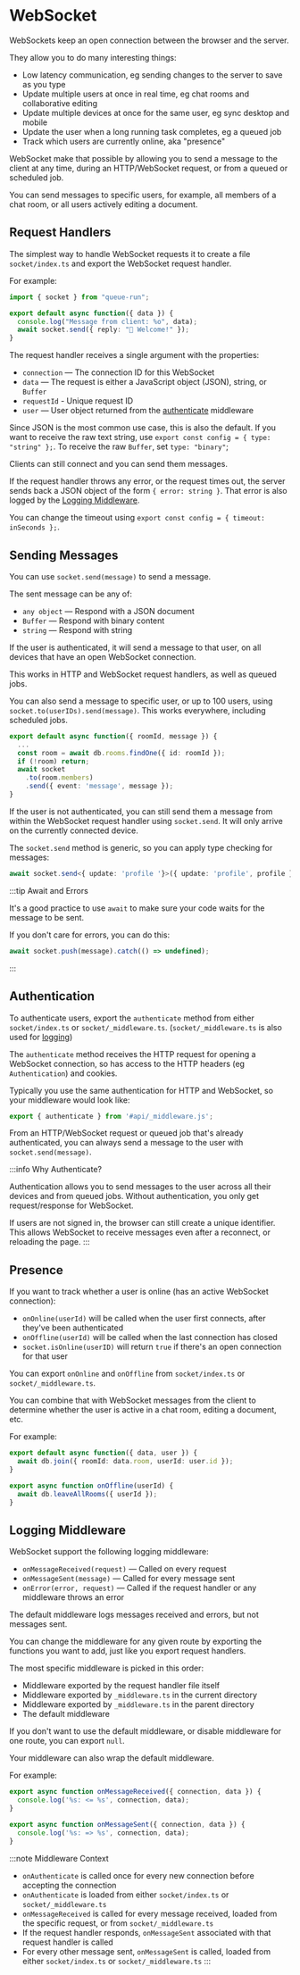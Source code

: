 # WebSocket

WebSockets keep an open connection between the browser and the server.

They allow you to do many interesting things:

* Low latency communication, eg sending changes to the server to save as you type
* Update multiple users at once in real time, eg chat rooms and collaborative editing
* Update multiple devices at once for the same user, eg sync desktop and mobile
* Update the user when a long running task completes, eg a queued job
* Track which users are currently online, aka "presence"

WebSocket make that possible by allowing you to send a message to the client at any time, during an HTTP/WebSocket request, or from a queued or scheduled job.

You can send messages to specific users, for example, all members of a chat room, or all users actively editing a document.


## Request Handlers

The simplest way to handle WebSocket requests it to create a file `socket/index.ts` and export the WebSocket request handler.

For example:

```ts title=socket/index.md
import { socket } from "queue-run";

export default async function({ data }) {
  console.log("Message from client: %o", data);
  await socket.send({ reply: "👋 Welcome!" });
}
```

The request handler receives a single argument with the properties:

- `connection` — The connection ID for this WebSocket
- `data` — The request is either a JavaScript object (JSON), string, or `Buffer`
- `requestId` - Unique request ID
- `user` — User object returned from the [authenticate](#authentication) middleware

Since JSON is the most common use case, this is also the default. If you want to receive the raw text string, use `export const config = { type: "string" };`. To receive the raw `Buffer`, set `type: "binary"`;

Clients can still connect and you can send them messages.

If the request handler throws any error, or the request times out, the server sends back a JSON object of the form `{ error: string }`. That error is also logged by the [Logging Middleware](#logging-middleware).

You can change the timeout using `export const config = { timeout: inSeconds };`.


## Sending Messages

You can use `socket.send(message)` to send a message.

The sent message can be any of:

- `any object` — Respond with a JSON document
- `Buffer` — Respond with binary content
- `string` — Respond with string

If the user is authenticated, it will send a message to that user, on all devices that have an open WebSocket connection.

This works in HTTP and WebSocket request handlers, as well as queued jobs.

You can also send a message to specific user, or up to 100 users, using `socket.to(userIDs).send(message)`. This works everywhere, including scheduled jobs.

```ts title=queues/chat_message.ts
export default async function({ roomId, message }) {
  ...
  const room = await db.rooms.findOne({ id: roomId });
  if (!room) return;
  await socket
    .to(room.members)
    .send({ event: 'message', message });
} 
```

If the user is not authenticated, you can still send them a message from within the WebSocket request handler using `socket.send`. It will only arrive on the currently connected device.

The `socket.send` method is generic, so you can apply type checking for messages:

```ts
await socket.send<{ update: 'profile '}>({ update: 'profile', profile });
```

:::tip Await and Errors

It's a good practice to use `await` to make sure your code waits for the message to be sent.

If you don't care for errors, you can do this:

```ts
await socket.push(message).catch(() => undefined);
```
:::


## Authentication

To authenticate users, export the `authenticate` method from either `socket/index.ts` or `socket/_middleware.ts`. (`socket/_middleware.ts` is also used for [logging](#logging-middleware))

The `authenticate` method receives the HTTP request for opening a WebSocket connection, so has access to the HTTP headers (eg `Authentication`) and cookies.

Typically you use the same authentication for HTTP and WebSocket, so your middleware would look like:

```ts title=socket/_middleware.ts
export { authenticate } from '#api/_middleware.js';
```

From an HTTP/WebSocket request or queued job that's already authenticated, you can always send a message to the user with `socket.send(message)`.

:::info Why Authenticate?

Authentication allows you to send messages to the user across all their devices and from queued jobs. Without authentication, you only get request/response for WebSocket.

If users are not signed in, the browser can still create a unique identifier. This allows WebSocket to receive messages even after a reconnect, or reloading the page.
:::


## Presence

If you want to track whether a user is online (has an active WebSocket connection):

* `onOnline(userId)` will be called when the user first connects, after they've been authenticated
* `onOffline(userId)` will be called when the last connection has closed
* `socket.isOnline(userID)` will return `true` if there's an open connection for that user

You can export `onOnline` and `onOffline` from `socket/index.ts` or `socket/_middleware.ts`.

You can combine that with WebSocket messages from the client to determine whether the user is active in a chat room, editing a document, etc.

For example:

```ts socket/[room]/action_enter.ts
export default async function({ data, user }) {
  await db.join({ roomId: data.room, userId: user.id });
}
```

```ts socket/_middleware.ts
export async function onOffline(userId) {
  await db.leaveAllRooms({ userId });
}
```


## Logging Middleware

WebSocket support the following logging middleware:

- `onMessageReceived(request)` — Called on every request
- `onMessageSent(message)` — Called for every message sent
- `onError(error, request)` — Called if the request handler or any middleware throws an error

The default middleware logs messages received and errors, but not messages sent.

You can change the middleware for any given route by exporting the functions you want to add, just like you export request handlers.

The most specific middleware is picked in this order:

- Middleware exported by the request handler file itself
- Middleware exported by `_middleware.ts` in the current directory
- Middleware exported by `_middleware.ts` in the parent directory
- The default middleware

If you don't want to use the default middleware, or disable middleware for one route, you can export `null`.

Your middleware can also wrap the default middleware.

For example:

```ts title=socket/_middleware.ts
export async function onMessageReceived({ connection, data }) {
  console.log('%s: <= %s', connection, data);
}

export async function onMessageSent({ connection, data }) {
  console.log('%s: => %s', connection, data);
}
```

:::note Middleware Context

* `onAuthenticate` is called once for every new connection before accepting the connection
* `onAuthenticate` is loaded from either `socket/index.ts` or `socket/_middleware.ts`
* `onMessageReceived` is called for every message received, loaded from the specific request, or from `socket/_middleware.ts`
* If the request handler responds, `onMessageSent` associated with that request handler is called
* For every other message sent, `onMessageSent` is called, loaded from either `socket/index.ts` or `socket/_middleware.ts`
:::